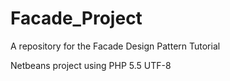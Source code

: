 # Facade_Project
A repository for the Facade Design Pattern Tutorial

Netbeans project 
using PHP 5.5
UTF-8


